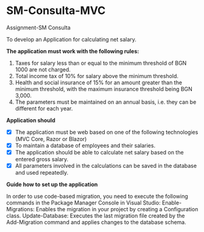 # SM-Consulta-MVC
Assignment-SM Consulta

To develop an Application for calculating net salary. 

**The application must work with the following rules:**
1. Taxes for salary less than or equal to the minimum threshold of BGN 1000 are not charged.
2. Total income tax of 10% for salary above the minimum threshold.
3. Health and social insurance of 15% for an amount greater than the minimum threshold, with the maximum insurance threshold being BGN 3,000.
4. The parameters must be maintained on an annual basis, i.e. they can be different for each year.

**Application should**
* [x] The application must be web based on one of the following technologies (MVC Core, Razor or Blazor)
* [x] To maintain a database of employees and their salaries.
* [x] The application should be able to calculate net salary based on the entered gross salary.
* [x] All parameters involved in the calculations can be saved in the database and used repeatedly.

**Guide how to set up the application**

In order to use code-based migration, you need to execute the following commands in the Package Manager Console in Visual Studio: Enable-Migrations: Enables the migration in your project by creating a Configuration class.
Update-Database: Executes the last migration file created by the Add-Migration command and applies changes to the database schema.



